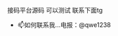 接码平台源码 可以测试   联系下面tg
- 📫如何联系我...电报：@qwe1238

<!---
w785871021/w785871021 is a ✨ special ✨ repository because its `README.md` (this file) appears on your GitHub profile.
You can click the Preview link to take a look at your changes.
--->
